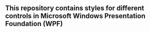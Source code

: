 ## This repository contains styles for different controls in Microsoft Windows Presentation Foundation (WPF)
